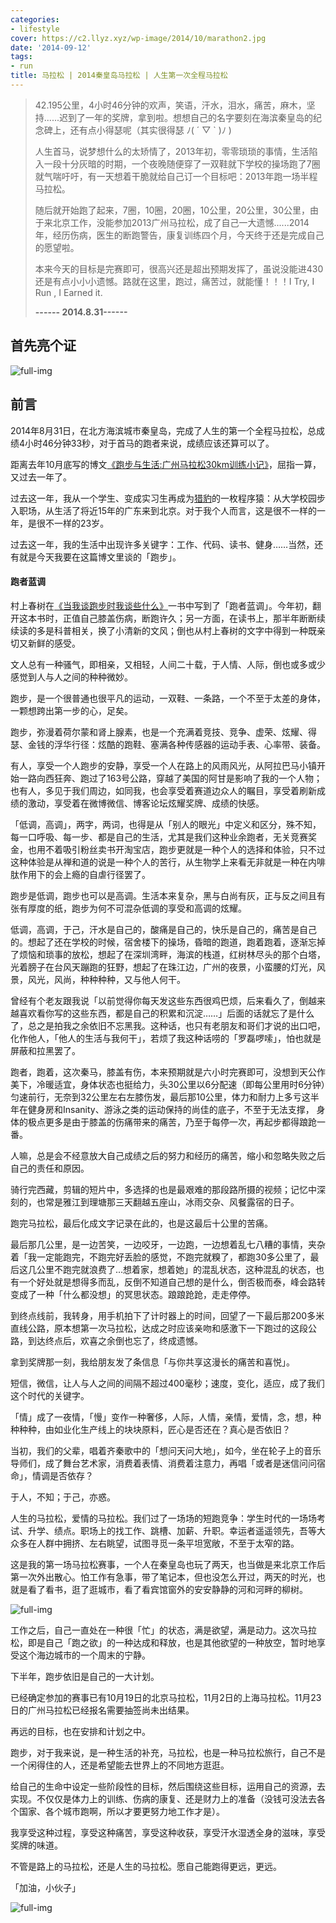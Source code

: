```yaml
---
categories:
- lifestyle
cover: https://c2.llyz.xyz/wp-image/2014/10/marathon2.jpg
date: '2014-09-12'
tags:
- run
title: 马拉松 | 2014秦皇岛马拉松 | 人生第一次全程马拉松
---
```


> 42.195公里，4小时46分钟的欢声，笑语，汗水，泪水，痛苦，麻木，坚持......迟到了一年的奖牌，拿到啦。想想自己的名字要刻在海滨秦皇岛的纪念碑上，还有点小得瑟呢（其实很得瑟 ﾉ( ´ ▽ \` )ﾉ )
>
> 人生首马，说梦想什么的太矫情了，2013年初，零零琐琐的事情，生活陷入一段十分灰暗的时期，一个夜晚随便穿了一双鞋就下学校的操场跑了7圈就气喘吁吁，有一天想着干脆就给自己订一个目标吧：2013年跑一场半程马拉松。
>
> 随后就开始跑了起来，7圈，10圈，20圈，10公里，20公里，30公里，由于来北京工作，没能参加2013广州马拉松，成了自己一大遗憾......2014年，经历伤病，医生的断跑警告，康复训练四个月，今天终于还是完成自己的愿望啦。
>
> 本来今天的目标是完赛即可，很高兴还是超出预期发挥了，虽说没能进430还是有点小小小遗憾。路就在这里，跑过，痛苦过，就能懂！！！I Try, I Run , I Earned it.
>
> **\------ 2014.8.31------**

## 首先亮个证

![full-img](https://c2.llyz.xyz/wp-image/2014/10/2014qinhuangdao.png)

## 前言

2014年8月31日，在北方海滨城市秦皇岛，完成了人生的第一个全程马拉松，总成绩4小时46分钟33秒，对于首马的跑者来说，成绩应该还算可以了。

距离去年10月底写的博文[《跑步与生活:广州马拉松30km训练小记》](https://luolei.org/guangzhou-marathon-30km-run/)，屈指一算，又过去一年了。

过去这一年，我从一个学生、变成实习生再成为[猎豹](https://www.cmcm.com)的一枚程序猿：从大学校园步入职场，从生活了将近15年的广东来到北京。对于我个人而言，这是很不一样的一年，是很不一样的23岁。

过去这一年，我的生活中出现许多关键字：工作、代码、读书、健身……当然，还有就是今天我要在这篇博文里谈的「跑步」。

#### 跑者蓝调

村上春树在[《当我谈跑步时我谈些什么》](https://book.douban.com/subject/3369600/)一书中写到了「跑者蓝调」。今年初，翻开这本书时，正值自己膝盖伤病，断跑许久；另一方面，在读书上，那半年断断续续读的多是科普相关，换了小清新的文风；倒也从村上春树的文字中得到一种既亲切又新鲜的感受。

文人总有一种骚气，即相亲，又相轻，人间二十载，于人情、人际，倒也或多或少感觉到人与人之间的种种微妙。

跑步，是一个很普通也很平凡的运动，一双鞋、一条路，一个不至于太差的身体，一颗想跨出第一步的心，足矣。

跑步，弥漫着荷尔蒙和肾上腺素，也是一个充满着竞技、竞争、虚荣、炫耀、得瑟、金钱的浮华行径：炫酷的跑鞋、塞满各种传感器的运动手表、心率带、装备。

有人，享受一个人跑步的安静，享受一个人在路上的风雨风光，从阿拉巴马小镇开始一路向西狂奔、跑过了163号公路，穿越了美国的阿甘是影响了我的一个人物；也有人，多见于我们周边，如同我，也会享受着赛道边众人的瞩目，享受着刷新成绩的激动，享受着在微博微信、博客论坛炫耀奖牌、成绩的快感。

「低调，高调」，两字，两词，也得是从「别人的眼光」中定义和区分，殊不知，每一口呼吸、每一步、都是自己的生活，尤其是我们这种业余跑者，无关竞赛奖金，也用不着吸引粉丝卖书开淘宝店，跑步更就是一种个人的选择和体验，只不过这种体验是从禅和道的说是一种个人的苦行，从生物学上来看无非就是一种在内啡肽作用下的会上瘾的自虐行径罢了。

跑步是低调，跑步也可以是高调。生活本来复杂，黑与白尚有灰，正与反之间且有张有厚度的纸，跑步为何不可混杂低调的享受和高调的炫耀。

低调，高调，于己，汗水是自己的，酸痛是自己的，快乐是自己的，痛苦是自己的。想起了还在学校的时候，宿舍楼下的操场，昏暗的跑道，跑着跑着，逐渐忘掉了烦恼和琐事的放松，想起了在深圳湾畔，海滨的栈道，红树林尽头的那个白塔，光着膀子在台风天蹦跑的狂野，想起了在珠江边，广州的夜景，小蛮腰的灯光，风景，风光，风尚，种种种种，又与他人何干。

曾经有个老友跟我说「以前觉得你每天发这些东西很鸡巴烦，后来看久了，倒越来越喜欢看你写的这些东西，都是自己的积累和沉淀……」后面的话就忘了是什么了，总之是拍我之余依旧不忘黑我。这种话，也只有老朋友和哥们才说的出口吧，化作他人，「他人的生活与我何干」，若烦了我这种话唠的「罗磊啰嗦」，怕也就是屏蔽和拉黑罢了。

跑者，跑着，这次秦马，膝盖有伤，本来预期就是六小时完赛即可，没想到天公作美下，冷暖适宜，身体状态也挺给力，头30公里以6分配速（即每公里用时6分钟）匀速前行，无奈到32公里左右左膝伤发，最后那10公里，体力和耐力上多亏这半年在健身房和Insanity、游泳之类的运动保持的尚佳的底子，不至于无法支撑， 身体的极点更多是由于膝盖的伤痛带来的痛苦，乃至于每停一次，再起步都得踉跄一番。

人嘛，总是会不经意放大自己成绩之后的努力和经历的痛苦，缩小和忽略失败之后自己的责任和原因。

骑行完西藏，剪辑的短片中，多选择的也是最艰难的那段路所摄的视频；记忆中深刻的，也常是雅江到理塘那三天翻越五座山，冰雨交杂、风餐露宿的日子。

跑完马拉松，最后化成文字记录在此的，也是这最后十公里的苦痛。

最后那几公里，是一边苦笑，一边咬牙，一边跑，一边想着乱七八糟的事情，夹杂着「我一定能跑完，不跑完好丢脸的感觉，不跑完就糗了，都跑30多公里了，最后这几公里不跑完就浪费了…想着家，想着她」的混乱状态，这种混乱的状态，也有一个好处就是想得多而乱，反倒不知道自己想的是什么，倒否极而泰，峰会路转变成了一种「什么都没想」的冥思状态。踉踉跄跄，走走停停。

到终点线前，我转身，用手机拍下了计时器上的时间，回望了一下最后那200多米直线公路，原本想第一次马拉松，达成之时应该亲吻和感激下一下跑过的这段公路，到达终点后，欢喜之余倒也忘了，终成遗憾。

拿到奖牌那一刻，我给朋友发了条信息「与你共享这漫长的痛苦和喜悦」。

短信，微信，让人与人之间的间隔不超过400毫秒；速度，变化，适应，成了我们这个时代的关键字。

「情」成了一夜情，「慢」变作一种奢侈，人际，人情，亲情，爱情，念，想，种种种种，由如业化生产线上的块块原料，匠心是否还在？真心是否依旧？

当初，我们的父辈，唱着齐秦歌中的「想问天问大地」，如今，坐在轮子上的音乐导师们，成了舞台艺术家，消费着表情、消费着注意力，再唱「或者是迷信问问宿命」，情调是否依存？

于人，不知；于己，亦惑。

人生的马拉松，爱情的马拉松。我们过了一场场的短跑竞争：学生时代的一场场考试、升学、绩点。职场上的找工作、跳槽、加薪、升职。幸运者遥遥领先，吾等大众多在人群中拥挤、左右眺望，试图寻觅一条平坦宽敞，不至于太窄的路。

这是我的第一场马拉松赛事，一个人在秦皇岛也玩了两天，也当做是来北京工作后第一次外出散心。怕工作有急事，带了笔记本，但也没怎么开过，两天的时光，也就是看了看书，逛了逛城市，看了看宾馆窗外的安安静静的河和河畔的柳树。

![full-img](https://c2.llyz.xyz/wp-image/2014/10/marathon4.jpg)

工作之后，自己一直处在一种很「忙」的状态，满是欲望，满是动力。这次马拉松，即是自己「跑之欲」的一种达成和释放，也是其他欲望的一种放空，暂时地享受这个海边城市的一个周末的宁静。

下半年，跑步依旧是自己的一大计划。

已经确定参加的赛事已有10月19日的北京马拉松，11月2日的上海马拉松。11月23日的广州马拉松已经报名需要抽签尚未出结果。

再远的目标，也在安排和计划之中。

跑步，对于我来说，是一种生活的补充，马拉松，也是一种马拉松旅行，自己不是一个闲得住的人，还是希望能去世界上的不同地方逛逛。

给自己的生命中设定一些阶段性的目标，然后围绕这些目标，运用自己的资源，去实现。不仅仅是体力上的训练、伤病的康复、还是财力上的准备（没钱可没法去各个国家、各个城市跑啊，所以才要更努力地工作才是）。

我享受这种过程，享受这种痛苦，享受这种收获，享受汗水湿透全身的滋味，享受奖牌的味道。

不管是路上的马拉松，还是人生的马拉松。愿自己能跑得更远，更远。

「加油，小伙子」

![full-img](https://c2.llyz.xyz/wp-image/2014/10/marathon2.jpg)
